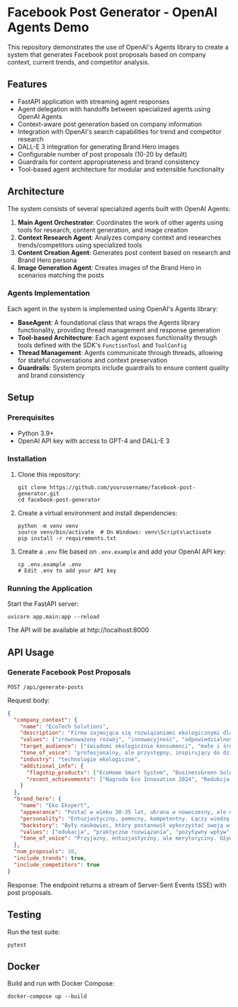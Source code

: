 # Facebook Post Generator - OpenAI Agents Demo

This repository demonstrates the use of OpenAI's Agents library to create a system that generates Facebook post proposals based on company context, current trends, and competitor analysis.

## Features

- FastAPI application with streaming agent responses
- Agent delegation with handoffs between specialized agents using OpenAI Agents
- Context-aware post generation based on company information
- Integration with OpenAI's search capabilities for trend and competitor research
- DALL-E 3 integration for generating Brand Hero images
- Configurable number of post proposals (10-20 by default)
- Guardrails for content appropriateness and brand consistency
- Tool-based agent architecture for modular and extensible functionality

## Architecture

The system consists of several specialized agents built with OpenAI Agents:

1. **Main Agent Orchestrator**: Coordinates the work of other agents using tools for research, content generation, and image creation
2. **Context Research Agent**: Analyzes company context and researches trends/competitors using specialized tools
3. **Content Creation Agent**: Generates post content based on research and Brand Hero persona
4. **Image Generation Agent**: Creates images of the Brand Hero in scenarios matching the posts

### Agents Implementation

Each agent in the system is implemented using OpenAI's Agents library:

- **BaseAgent**: A foundational class that wraps the Agents library functionality, providing thread management and response generation
- **Tool-based Architecture**: Each agent exposes functionality through tools defined with the SDK's `FunctionTool` and `ToolConfig`
- **Thread Management**: Agents communicate through threads, allowing for stateful conversations and context preservation
- **Guardrails**: System prompts include guardrails to ensure content quality and brand consistency

## Setup

### Prerequisites

- Python 3.9+
- OpenAI API key with access to GPT-4 and DALL-E 3

### Installation

1. Clone this repository:
   ```
   git clone https://github.com/yourusername/facebook-post-generator.git
   cd facebook-post-generator
   ```

2. Create a virtual environment and install dependencies:
   ```
   python -m venv venv
   source venv/bin/activate  # On Windows: venv\Scripts\activate
   pip install -r requirements.txt
   ```

3. Create a `.env` file based on `.env.example` and add your OpenAI API key:
   ```
   cp .env.example .env
   # Edit .env to add your API key
   ```

### Running the Application

Start the FastAPI server:
```
uvicorn app.main:app --reload
```

The API will be available at http://localhost:8000

## API Usage

### Generate Facebook Post Proposals

```
POST /api/generate-posts
```

Request body:
```json
{
  "company_context": {
    "name": "EcoTech Solutions",
    "description": "Firma zajmująca się rozwiązaniami ekologicznymi dla biznesu i domu",
    "values": ["zrównoważony rozwój", "innowacyjność", "odpowiedzialność społeczna"],
    "target_audience": ["świadomi ekologicznie konsumenci", "małe i średnie firmy", "instytucje publiczne"],
    "tone_of_voice": "profesjonalny, ale przystępny, inspirujący do działania",
    "industry": "technologie ekologiczne",
    "additional_info": {
      "flagship_products": ["EcoHome Smart System", "BusinessGreen Solutions", "EcoAudit"],
      "recent_achievements": ["Nagroda Eco Innovation 2024", "Redukcja śladu węglowego o 30% w ostatnim roku"]
    }
  },
  "brand_hero": {
    "name": "Eko Ekspert",
    "appearance": "Postać w wieku 30-35 lat, ubrana w nowoczesny, ale ekologiczny strój w odcieniach zieleni i błękitu. Ma krótkie, zadbane włosy i przyjazny uśmiech. Często pokazywana w otoczeniu natury lub z gadżetami ekologicznymi.",
    "personality": "Entuzjastyczny, pomocny, kompetentny. Łączy wiedzę eksperta z przystępnym podejściem.",
    "backstory": "Były naukowiec, który postanowił wykorzystać swoją wiedzę do promowania ekologicznych rozwiązań w codziennym życiu.",
    "values": ["edukacja", "praktyczne rozwiązania", "pozytywny wpływ"],
    "tone_of_voice": "Przyjazny, entuzjastyczny, ale merytoryczny. Używa prostego języka do wyjaśniania złożonych koncepcji."
  },
  "num_proposals": 10,
  "include_trends": true,
  "include_competitors": true
}
```

Response:
The endpoint returns a stream of Server-Sent Events (SSE) with post proposals.

## Testing

Run the test suite:
```
pytest
```

## Docker

Build and run with Docker Compose:
```
docker-compose up --build
```
